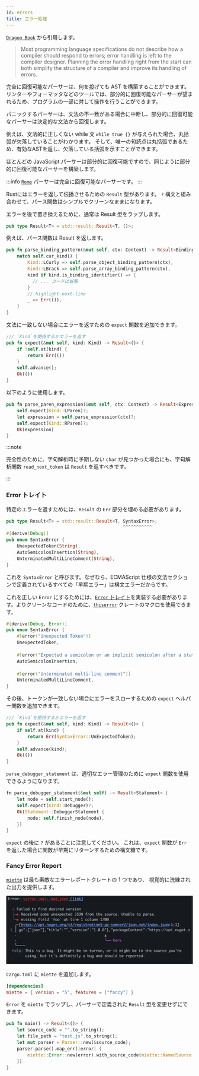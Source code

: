 ```yaml
---
id: errors
title: エラー処理
---
```


[`Dragon Book`](https://www.amazon.com/Compilers-Principles-Techniques-Tools-2nd/dp/0321486811) から引用します。

> Most programming language specifications do not describe how a compiler should respond to errors; error handling is left to the compiler designer. Planning the error handling right from the start can both simplify the structure of a compiler and improve its handling of errors.

完全に回復可能なパーサーは、何を投げても AST を構築することができます。
リンターやフォーマッタなどのツールでは、部分的に回復可能なパーサーが望まれるため、プログラムの一部に対して操作を行うことができます。

パニックするパーサーは、文法の不一致がある場合に中断し、部分的に回復可能なパーサーは決定的な文法から回復します。

例えば、文法的に正しくない while 文 `while true {}` が与えられた場合、丸括弧が欠落していることがわかります。
そして、唯一の句読点は丸括弧であるため、有効なASTを返し、欠落している括弧を示すことができます。

ほとんどの JavaScript パーサーは部分的に回復可能ですので、同じように部分的に回復可能なパーサーを構築します。

:::info
[`Rome`](https://github.com/rome/tools) パーサーは完全に回復可能なパーサーです。
:::

Rustにはエラーを返して伝播させるための `Result` 型があります。
`?` 構文と組み合わせて、パース関数はシンプルでクリーンなままになります。

エラーを後で置き換えるために、通常は Result 型をラップします。

```rust
pub type Result<T> = std::result::Result<T, ()>;
```

例えば、パース関数は Result を返します。

```rust
pub fn parse_binding_pattern(&mut self, ctx: Context) -> Result<BindingPattern<'a>> {
    match self.cur_kind() {
        Kind::LCurly => self.parse_object_binding_pattern(ctx),
        Kind::LBrack => self.parse_array_binding_pattern(ctx),
        kind if kind.is_binding_identifier() => {
          // ... コードは省略
        }
        // highlight-next-line
        _ => Err(()),
    }
}
```

文法に一致しない場合にエラーを返すための `expect` 関数を追加できます。

```rust
/// `Kind`を期待するかエラーを返す
pub fn expect(&mut self, kind: Kind) -> Result<()> {
    if !self.at(kind) {
        return Err(())
    }
    self.advance();
    Ok(())
}
```

以下のように使用します。

```rust
pub fn parse_paren_expression(&mut self, ctx: Context) -> Result<Expression> {
    self.expect(Kind::LParen)?;
    let expression = self.parse_expression(ctx)?;
    self.expect(Kind::RParen)?;
    Ok(expression)
}
```

:::note

完全性のために、字句解析時に予期しない `char` が見つかった場合にも、字句解析関数 `read_next_token` は `Result` を返すべきです。

:::

### Error トレイト

特定のエラーを返すためには、`Result` の `Err` 部分を埋める必要があります。

```rust
pub type Result<T> = std::result::Result<T, SyntaxError>;
                                            ^^^^^^^^^^^
#[derive(Debug)]
pub enum SyntaxError {
    UnexpectedToken(String),
    AutoSemicolonInsertion(String),
    UnterminatedMultiLineComment(String),
}
```

これを `SyntaxError` と呼びます。なぜなら、ECMAScript 仕様の文法セクションで定義されているすべての「早期エラー」は構文エラーだからです。

これを正しい `Error` にするためには、[`Error` トレイト](https://doc.rust-lang.org/std/error/trait.Error.html)を実装する必要があります。よりクリーンなコードのために、[`thiserror`](https://docs.rs/thiserror/latest/thiserror) クレートのマクロを使用できます。

```rust
#[derive(Debug, Error)]
pub enum SyntaxError {
    #[error("Unexpected Token")]
    UnexpectedToken,

    #[error("Expected a semicolon or an implicit semicolon after a statement, but found none")]
    AutoSemicolonInsertion,

    #[error("Unterminated multi-line comment")]
    UnterminatedMultiLineComment,
}
```

その後、トークンが一致しない場合にエラーをスローするための `expect` ヘルパー関数を追加できます。

```rust
/// `Kind`を期待するかエラーを返す
pub fn expect(&mut self, kind: Kind) -> Result<()> {
    if self.at(kind) {
        return Err(SyntaxError::UnExpectedToken);
    }
    self.advance(kind);
    Ok(())
}
```

`parse_debugger_statement` は、適切なエラー管理のために `expect` 関数を使用できるようになります。

```rust
fn parse_debugger_statement(&mut self) -> Result<Statement> {
    let node = self.start_node();
    self.expect(Kind::Debugger)?;
    Ok(Statement::DebuggerStatement {
        node: self.finish_node(node),
    })
}
```

`expect` の後に `?` があることに注意してください。
これは、`expect` 関数が `Err` を返した場合に関数が早期にリターンするための構文糖です。

### Fancy Error Report

[`miette`](https://docs.rs/miette/latest/miette) は最も素敵なエラーレポートクレートの 1 つであり、
視覚的に洗練された出力を提供します。

![`miette`](https://raw.githubusercontent.com/zkat/miette/main/images/serde_json.png)

`Cargo.toml` に `miette` を追加します。

```toml
[dependencies]
miette = { version = "5", features = ["fancy"] }
```

`Error` を `miette` でラップし、パーサーで定義された `Result` 型を変更せずにできます。

```rust
pub fn main() -> Result<()> {
    let source_code = "".to_string();
    let file_path = "test.js".to_string();
    let mut parser = Parser::new(&source_code);
    parser.parse().map_err(|error| {
        miette::Error::new(error).with_source_code(miette::NamedSource::new(file_path, source_code))
    })
}
```
